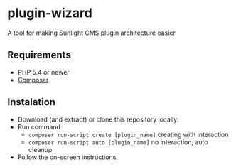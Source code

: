 # plugin-wizard
A tool for making Sunlight CMS plugin architecture easier

## Requirements
- PHP 5.4 or newer
- [Composer](https://getcomposer.org)

## Instalation
* Download (and extract) or clone this repository locally.
* Run command:
  * `composer run-script create [plugin_name]` creating with interaction
  * `composer run-script auto [plugin_name]` no interaction, auto cleanup
* Follow the on-screen instructions.
